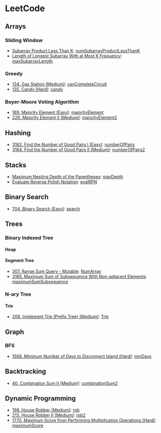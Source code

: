 # LeetCode
## Arrays
### Sliding Window 
* [Subarray Product Less Than K](https://leetcode.com/problems/subarray-product-less-than-k): [numSubarrayProductLessThanK](./src/array/numSubarrayProductLessThanK.js)
* [Length of Longest Subarray With at Most K Frequency](https://leetcode.com/problems/length-of-longest-subarray-with-at-most-k-frequency): [maxSubarrayLength](./src/array/maxSubarrayLength.js)

### Greedy 
* [134. Gas Station (Medium)](https://leetcode.com/problems/gas-station): [canCompleteCircuit](./src/array/canCompleteCircuit.ts)
* [135. Candy (Hard)](https://leetcode.com/problems/candy): [candy](./src/array/candy.ts)

### Boyer-Moore Voting Algorithm
* [169. Majority Element (Easy)](https://leetcode.com/problems/majority-element): [majorityElement](./src/array/majorityElement.js)
* [229. Majority Element II (Medium)](https://leetcode.com/problems/majority-element-ii): [majorityElement2](./src/array/majorityElement2.js)

## Hashing 
* [3162. Find the Number of Good Pairs I (Easy)](https://leetcode.com/problems/find-the-number-of-good-pairs-i): [numberOfPairs](./src/numberOfPairs.js)
* [3164. Find the Number of Good Pairs II (Medium)](https://leetcode.com/problems/find-the-number-of-good-pairs-ii): [numberOfPairs2](./src/numberOfPairs2.js)

## Stacks 
* [Maximum Nesting Depth of the Parentheses](https://leetcode.com/problems/maximum-nesting-depth-of-the-parentheses): [maxDepth](./src/maxDepth.js)
* [Evaluate Reverse Polish Notation](https://leetcode.com/problems/evaluate-reverse-polish-notation): [evalRPN](./src/evalRPN.js)

## Binary Search 
* [704. Binary Search (Easy)](https://leetcode.com/problems/binary-search): [search](./src/binarysearch/search.ts)

## Trees
### Binary Indexed Tree
#### Heap
#### Segment Tree
* [307. Range Sum Query - Mutable](https://leetcode.com/problems/range-sum-query-mutable): [NumArray](./src/NumArray.js)
* [3165. Maximum Sum of Subsequence With Non-adjacent Elements](https://leetcode.com/problems/maximum-sum-of-subsequence-with-non-adjacent-elements): [maximumSumSubsequence](./src/maximumSumSubsequence.js)

### N-ary Tree 
#### Trie 
* [208. Implement Trie (Prefix Tree) (Medium)](https://leetcode.com/problems/implement-trie-prefix-tree): [Trie](./src/tree/Trie.ts)

## Graph
### BFS
* [1568. Minimum Number of Days to Disconnect Island (Hard)](https://leetcode.com/problems/minimum-number-of-days-to-disconnect-island): [minDays](./src/graph/minDays.ts)

## Backtracking 
* [40. Combination Sum II (Medium)](https://leetcode.com/problems/combination-sum-ii): [combinationSum2](./src/backtrack/combinationSum2.ts)

## Dynamic Programming 
* [198. House Robber (Medium)](https://leetcode.com/problems/house-robber): [rob](./src/DP/rob.js)
* [213. House Robber II (Medium)](https://leetcode.com/problems/house-robber-ii): [rob2](./src/DP/rob2.js)
* [1770. Maximum Score from Performing Multiplication Operations (Hard)](https://leetcode.com/problems/maximum-score-from-performing-multiplication-operations): [maximumScore](./src/DP/maximumScore.ts)